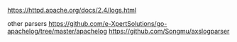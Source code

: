 https://httpd.apache.org/docs/2.4/logs.html

other parsers
https://github.com/e-XpertSolutions/go-apachelog/tree/master/apachelog
https://github.com/Songmu/axslogparser